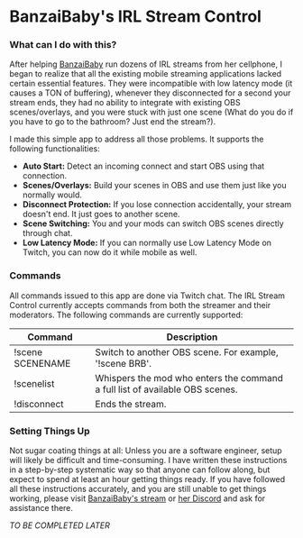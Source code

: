 # BanzaiBaby's IRL Stream Control

### What can I do with this?
After helping [BanzaiBaby](https://www.twitch.tv/banzaibaby) run dozens of IRL streams from her cellphone, I began to realize that all the existing mobile streaming applications lacked certain essential features. They were incompatible with low latency mode (it causes a TON of buffering), whenever they disconnected for a second your stream ends, they had no ability to integrate with existing OBS scenes/overlays, and you were stuck with just one scene (What do you do if you have to go to the bathroom? Just end the stream?).

I made this simple app to address all those problems. It supports the following functionalities:

* **Auto Start:** Detect an incoming connect and start OBS using that connection.
* **Scenes/Overlays:** Build your scenes in OBS and use them just like you normally would.
* **Disconnect Protection:** If you lose connection accidentally, your stream doesn't end. It just goes to another scene.
* **Scene Switching:** You and your mods can switch OBS scenes directly through chat.
* **Low Latency Mode:** If you can normally use Low Latency Mode on Twitch, you can now do it while mobile as well.

### Commands
All commands issued to this app are done via Twitch chat. The IRL Stream Control currently accepts commands from both the streamer and their moderators. The following commands are currently supported:


| **Command** | **Description** |
|---|---|
|!scene SCENENAME|Switch to another OBS scene. For example, '!scene BRB'.|
|!scenelist|Whispers the mod who enters the command a full list of available OBS scenes.|
|!disconnect|Ends the stream.|

### Setting Things Up
Not sugar coating things at all: Unless you are a software engineer, setup will likely be difficult and time-consuming. I have written these instructions in a step-by-step systematic way so that anyone can follow along, but expect to spend at least an hour getting things ready. If you have followed all these instructions accurately, and you are still unable to get things working, please visit [BanzaiBaby's stream](https://www.twitch.tv/banzaibaby) or [her Discord](https://discordapp.com/invite/banzaibaby) and ask for assistance there.

*TO BE COMPLETED LATER*
